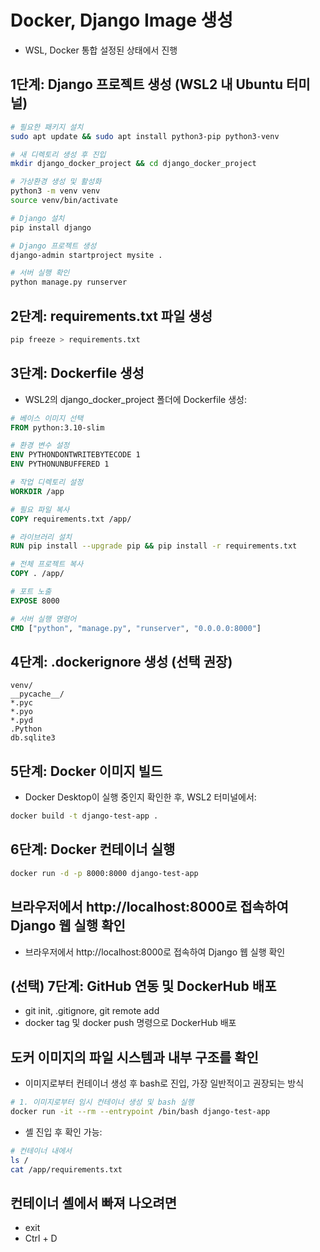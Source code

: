 # Docker, Django Image 생성
* WSL, Docker 통합 설정된 상태에서 진행

## 1단계: Django 프로젝트 생성 (WSL2 내 Ubuntu 터미널)
```bash
# 필요한 패키지 설치
sudo apt update && sudo apt install python3-pip python3-venv

# 새 디렉토리 생성 후 진입
mkdir django_docker_project && cd django_docker_project

# 가상환경 생성 및 활성화
python3 -m venv venv
source venv/bin/activate

# Django 설치
pip install django

# Django 프로젝트 생성
django-admin startproject mysite .

# 서버 실행 확인
python manage.py runserver
```

## 2단계: requirements.txt 파일 생성
```bash
pip freeze > requirements.txt
```

## 3단계: Dockerfile 생성
* WSL2의 django_docker_project 폴더에 Dockerfile 생성:
```Dockerfile
# 베이스 이미지 선택
FROM python:3.10-slim

# 환경 변수 설정
ENV PYTHONDONTWRITEBYTECODE 1
ENV PYTHONUNBUFFERED 1

# 작업 디렉토리 설정
WORKDIR /app

# 필요 파일 복사
COPY requirements.txt /app/

# 라이브러리 설치
RUN pip install --upgrade pip && pip install -r requirements.txt

# 전체 프로젝트 복사
COPY . /app/

# 포트 노출
EXPOSE 8000

# 서버 실행 명령어
CMD ["python", "manage.py", "runserver", "0.0.0.0:8000"]
```

## 4단계: .dockerignore 생성 (선택 권장)
```text
venv/
__pycache__/
*.pyc
*.pyo
*.pyd
.Python
db.sqlite3
```

## 5단계: Docker 이미지 빌드
* Docker Desktop이 실행 중인지 확인한 후, WSL2 터미널에서:
```bash
docker build -t django-test-app .
```

## 6단계: Docker 컨테이너 실행
```bash
docker run -d -p 8000:8000 django-test-app
```

## 브라우저에서 http://localhost:8000로 접속하여 Django 웹 실행 확인
* 브라우저에서 http://localhost:8000로 접속하여 Django 웹 실행 확인

## (선택) 7단계: GitHub 연동 및 DockerHub 배포
* git init, .gitignore, git remote add
* docker tag 및 docker push 명령으로 DockerHub 배포

## 도커 이미지의 파일 시스템과 내부 구조를 확인
* 이미지로부터 컨테이너 생성 후 bash로 진입, 가장 일반적이고 권장되는 방식
```bash
# 1. 이미지로부터 임시 컨테이너 생성 및 bash 실행
docker run -it --rm --entrypoint /bin/bash django-test-app
```
* 셸 진입 후 확인 가능:
```bash
# 컨테이너 내에서
ls /
cat /app/requirements.txt
```

## 컨테이너 셸에서 빠져 나오려면
* exit
* Ctrl + D

